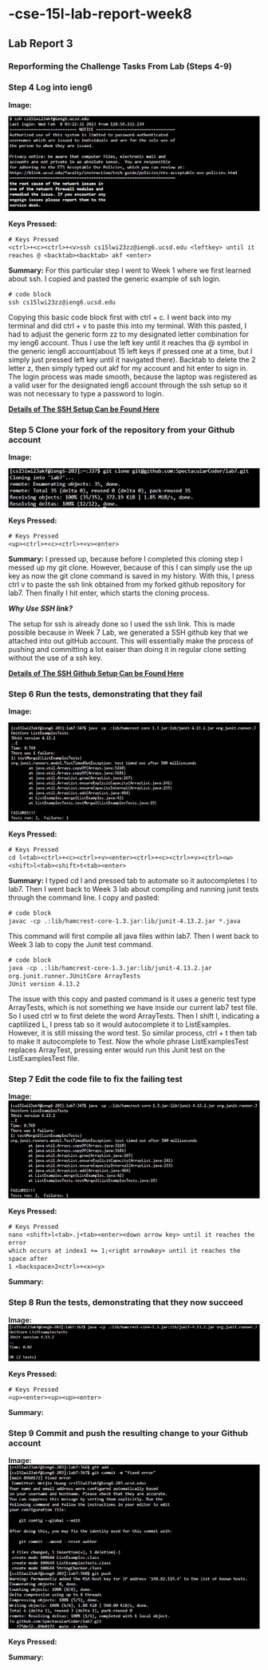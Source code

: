 # -cse-15l-lab-report-week8
## Lab Report 3
### Reporforming the Challenge Tasks From Lab (Steps 4-9)

### Step 4 Log into ieng6
**Image:**

![Image](step1.jpg)

**Keys Pressed:** 
```
# Keys Pressed
<ctrl>+<c><ctrl>+<v>ssh cs15lwi23zz@ieng6.ucsd.edu <leftkey> until it reaches @ <backtab><backtab> akf <enter>
```

**Summary:** For this particular step I went to Week 1 where we first learned about ssh. I copied and pasted the generic example of ssh login.
```
# code block
ssh cs15lwi23zz@ieng6.ucsd.edu
```
Copying this basic code block first with ctrl + c. I went back into my terminal and did ctrl + v to paste this into my terminal. With this pasted, I had to adjust the generic form zz to my designated letter combination for my ieng6 account. Thus I use the left key until it reaches tha @ symbol in the generic ieng6 account(about 15 left keys if pressed one at a time, but I simply just pressed left key until it navigated there). Backtab to delete the 2 letter z, then simply typed out akf for my account and hit enter to sign in. The login process was made smooth, because the laptop was registered as a valid user for the designated ieng6 account through the ssh setup so it was not necessary to type a password to login. 

 **[Details of The SSH Setup Can be Found Here](https://ucsd-cse15l-w23.github.io/week/week7/#week7-lab-report)**
### Step 5 Clone your fork of the repository from your Github account
**Image:**

![Image](step2.jpg)

**Keys Pressed:**
```
# Keys Pressed
<up><ctrl>+<c><ctrl>+<v><enter>
```
  
**Summary:** 
I pressed up, because before I completed this cloning step I messed up my git clone. However, because of this I can simply use the up key as now the git clone command is saved in my history. With this, I press ctrl v to paste the ssh link obtained from my forked github repository for lab7. Then finally I hit enter, which starts the cloning process.

***Why Use SSH link?***

The setup for ssh is already done so I used the ssh link. This is made possible because in Week 7 Lab, we generated a SSH github key that we attached into out gitHub account. This will essentially make the process of pushing and committing a lot eaiser than doing it in regular clone setting without the use of a ssh key.

**[Details of The SSH Github Setup Can be Found Here](https://ucsd-cse15l-w23.github.io/week/week7/#week7-lab-report)**

### Step 6 Run the tests, demonstrating that they fail
**Image:**

![Image](step3.jpg)

**Keys Pressed:**
```
# Keys Pressed
cd l<tab><ctrl>+<c><ctrl>+v><enter><ctrl>+<c><ctrl>+v><ctrl><w><shift>l<tab><shift>t<tab><enter>
```
**Summary:** I typed cd l and pressed tab to automate so it autocompletes l to lab7. Then I went back to Week 3 lab about compiling and running junit tests through the command line. I copy and pasted:
```
# code block
javac -cp .:lib/hamcrest-core-1.3.jar:lib/junit-4.13.2.jar *.java 
```
This command will first compile all java files within lab7. Then I went back to Week 3 lab to copy the Junit test command.
```
# code block
java -cp .:lib/hamcrest-core-1.3.jar:lib/junit-4.13.2.jar org.junit.runner.JUnitCore ArrayTests
JUnit version 4.13.2
```

The issue with this copy and pasted command is it uses a generic test type ArrayTests, which is not something we have inside our current lab7 test file. So I used ctrl w to first delete the word ArrayTests. Then I shift l, indicating a captilized L, I press tab so it would autocomplete it to ListExamples. However, it is still missing the word test. So similar process, ctrl + t then tab to make it autocomplete to Test. Now the whole phrase ListExamplesTest replaces ArrayTest, pressing enter would run this Junit test on the ListExamplesTest file.
### Step 7 Edit the code file to fix the failing test
**Image:**
![Image](step4.jpg)

**Keys Pressed:**
```
# Keys Pressed
nano <shift>l<tab>.j<tab><enter><down arrow key> until it reaches the error 
which occurs at index1 += 1;<right arrowkey> until it reaches the space after 
1 <backspace>2<ctrl>+<x><y>
```
**Summary:**

### Step 8 Run the tests, demonstrating that they now succeed
**Image:**
![Image](step5.jpg)

**Keys Pressed:**
```
# Keys Pressed
<up><enter><up><up><enter>
```
**Summary:**

### Step 9 Commit and push the resulting change to your Github account
**Image:**
![Image](step6.jpg)

**Keys Pressed:**

**Summary:**
